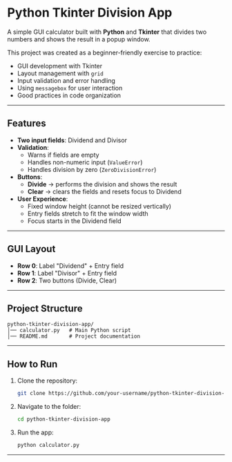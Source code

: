 # Python Tkinter Division App

A simple GUI calculator built with **Python** and **Tkinter** that divides two numbers and shows the result in a popup window.

This project was created as a beginner-friendly exercise to practice:
- GUI development with Tkinter
- Layout management with `grid`
- Input validation and error handling
- Using `messagebox` for user interaction
- Good practices in code organization

---

## Features
- **Two input fields**: Dividend and Divisor
- **Validation**:
  - Warns if fields are empty
  - Handles non-numeric input (`ValueError`)
  - Handles division by zero (`ZeroDivisionError`)
- **Buttons**:
  - **Divide** → performs the division and shows the result
  - **Clear** → clears the fields and resets focus to Dividend
- **User Experience**:
  - Fixed window height (cannot be resized vertically)
  - Entry fields stretch to fit the window width
  - Focus starts in the Dividend field

---

## GUI Layout
- **Row 0**: Label "Dividend" + Entry field
- **Row 1**: Label "Divisor" + Entry field
- **Row 2**: Two buttons (Divide, Clear)

---

## Project Structure
```
python-tkinter-division-app/
│── calculator.py   # Main Python script
│── README.md       # Project documentation
```

---

## How to Run
1. Clone the repository:
   ```bash
   git clone https://github.com/your-username/python-tkinter-division-app.git
   ```
2. Navigate to the folder:
   ```bash
   cd python-tkinter-division-app
   ```
3. Run the app:
   ```bash
   python calculator.py
   ```

---
